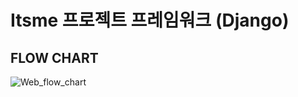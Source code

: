 # Itsme 프로젝트 프레임워크 (Django)

## FLOW CHART
![Web_flow_chart](https://github.com/9unu/Itsme_web/assets/124652096/ff56d659-e16e-40d2-a094-ba6bee377dde)
